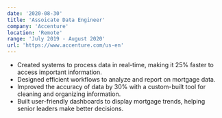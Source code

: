 ```yaml
---
date: '2020-08-30'
title: 'Assoicate Data Engineer'
company: 'Accenture'
location: 'Remote'
range: 'July 2019 - August 2020'
url: 'https://www.accenture.com/us-en'
---
```



- Created systems to process data in real-time, making it 25% faster to access important information.
- Designed efficient workflows to analyze and report on mortgage data.
- Improved the accuracy of data by 30% with a custom-built tool for cleaning and organizing information.
- Built user-friendly dashboards to display mortgage trends, helping senior leaders make better decisions.